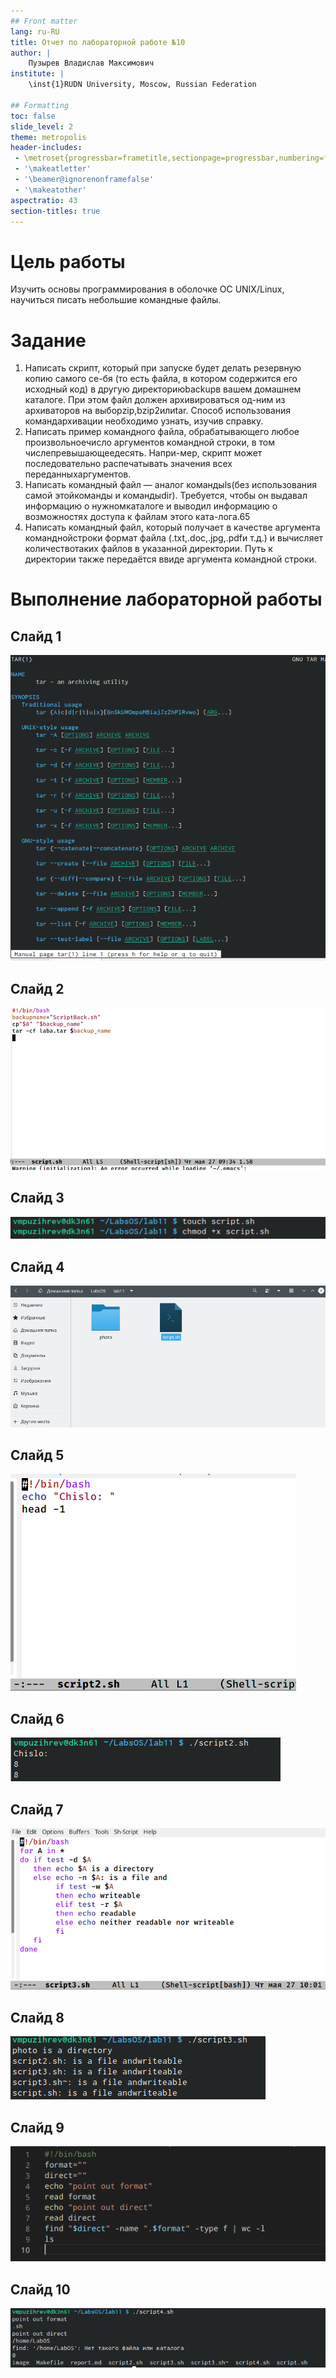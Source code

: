 ```yaml
---
## Front matter
lang: ru-RU
title: Отчет по лабораторной работе №10
author: |
	Пузырев Владислав Максимович
institute: |
	\inst{1}RUDN University, Moscow, Russian Federation

## Formatting
toc: false
slide_level: 2
theme: metropolis
header-includes: 
 - \metroset{progressbar=frametitle,sectionpage=progressbar,numbering=fraction}
 - '\makeatletter'
 - '\beamer@ignorenonframefalse'
 - '\makeatother'
aspectratio: 43
section-titles: true
---
```


# Цель работы

 Изучить основы программирования в оболочке ОС UNIX/Linux, научиться писать небольшие командные файлы.

# Задание

1. Написать скрипт, который при запуске будет делать резервную копию самого се-бя (то есть файла, в котором содержится его исходный код) в другую директориюbackupв вашем домашнем каталоге. При этом файл должен архивироваться од-ним из архиваторов на выборzip,bzip2илиtar. Способ использования командархивации необходимо узнать, изучив справку.
2. Написать пример командного файла, обрабатывающего любое произвольноечисло аргументов командной строки, в том числепревышающеедесять. Напри-мер, скрипт может последовательно распечатывать значения всех переданныхаргументов.
3. Написать командный файл — аналог командыls(без использования самой этойкоманды и командыdir). Требуется, чтобы он выдавал информацию о нужномкаталоге и выводил информацию о возможностях доступа к файлам этого ката-лога.65
4. Написать командный файл, который получает в качестве аргумента команднойстроки формат файла (.txt,.doc,.jpg,.pdfи т.д.) и вычисляет количествотаких файлов в указанной директории. Путь к директории также передаётся ввиде аргумента командной строки.

# Выполнение лабораторной работы
## Слайд 1
   ![](image/1.png)
  
## Слайд 2
  ![](image/2.png)

## Слайд 3
  ![](image/3.png)
  
## Слайд 4
  ![](image/4.png)
  
## Слайд 5
  ![](image/5.png)
  
## Слайд 6
  ![](image/6.png)
  
## Слайд 7
  ![](image/7.png)
  
## Слайд 8
  ![](image/8.png)
  
## Слайд 9
  ![](image/9.png)

## Слайд 10
  ![](image/10.png)